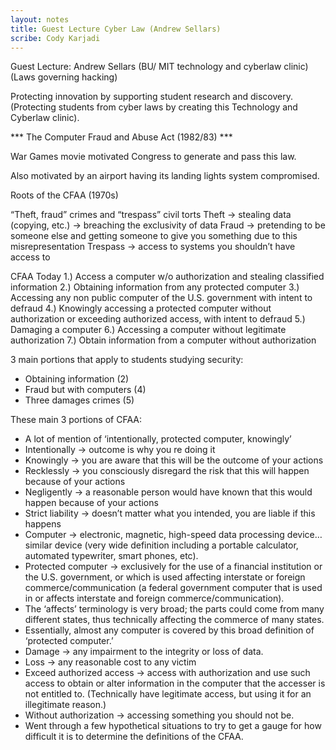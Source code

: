 ```yaml
---
layout: notes
title: Guest Lecture Cyber Law (Andrew Sellars)
scribe: Cody Karjadi
---
```



Guest Lecture: Andrew Sellars (BU/ MIT technology and cyberlaw clinic) (Laws governing hacking)

Protecting innovation by supporting student research and discovery. (Protecting students from cyber laws by creating this Technology and Cyberlaw clinic).

*** The Computer Fraud and Abuse Act (1982/83) ***

 War Games movie motivated Congress to generate and pass this law.

Also motivated by an airport having its landing lights system compromised.

Roots of the CFAA (1970s)

“Theft, fraud” crimes and “trespass” civil torts
Theft -> stealing data (copying, etc.) -> breaching the exclusivity of data
Fraud -> pretending to be someone else and getting someone to give you something due to this misrepresentation
Trespass -> access to systems you shouldn’t have access to

CFAA Today
1.)	Access a computer w/o authorization and stealing classified information
2.)	Obtaining information from any protected computer
3.)	Accessing any non public computer of the U.S. government with intent to defraud
4.)	 Knowingly accessing a protected computer without authorization or exceeding authorized access, with intent to defraud
5.)	Damaging a computer
6.)	Accessing a computer without legitimate authorization
7.)	Obtain information from a computer without authorization

3 main portions that apply to students studying security:

-	Obtaining information (2)
-	Fraud but with computers (4)
-	Three damages crimes (5)


These main 3 portions of CFAA:
-	A lot of mention of ‘intentionally, protected computer, knowingly’
-	Intentionally -> outcome is why you re doing it
-	Knowingly -> you are aware that this will be the outcome of your actions
-	Recklessly -> you consciously disregard the risk that this will happen because of your actions
-	Negligently -> a reasonable person would have known that this would happen because of your actions
-	Strict liability -> doesn’t matter what you intended, you are liable if this happens
-	Computer -> electronic, magnetic, high-speed data processing device…similar device (very wide definition including a portable calculator, automated typewriter, smart phones, etc).
-	Protected computer -> exclusively for the use of a financial institution or the U.S. government, or which is used affecting interstate or foreign commerce/communication (a federal government computer that is used in or affects interstate and foreign commerce/communication).
-	The ‘affects’ terminology is very broad; the parts could come from many different states, thus technically affecting the commerce of many states. 
-	Essentially, almost any computer is covered by this broad definition of ‘protected computer.’
-	Damage -> any impairment to the integrity or loss of data.
-	Loss -> any reasonable cost to any victim
-	Exceed authorized access -> access with authorization and use such access to obtain or alter information in the computer that the accesser is not entitled to. (Technically have legitimate access, but using it for an illegitimate reason.)
-	Without authorization -> accessing something you should not be.
-	Went through a few hypothetical situations to try to get a gauge for how difficult it is to determine the definitions of the CFAA.


